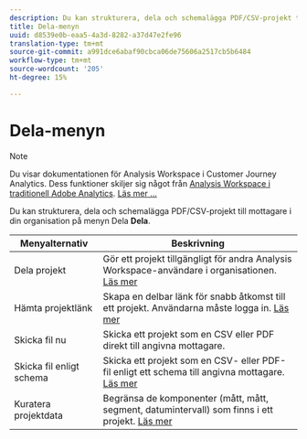```yaml
---
description: Du kan strukturera, dela och schemalägga PDF/CSV-projekt till mottagare i organisationen.
title: Dela-menyn
uuid: d8539e0b-eaa5-4a3d-8282-a37d47e2fe96
translation-type: tm+mt
source-git-commit: a991dce6abaf90cbca06de75606a2517cb5b6484
workflow-type: tm+mt
source-wordcount: '205'
ht-degree: 15%

---
```



# Dela-menyn

>[!NOTE]
>
>Du visar dokumentationen för Analysis Workspace i Customer Journey Analytics. Dess funktioner skiljer sig något från [Analysis Workspace i traditionell Adobe Analytics](https://docs.adobe.com/content/help/en/analytics/analyze/analysis-workspace/home.html). [Läs mer …](/help/getting-started/cja-aa.md)

Du kan strukturera, dela och schemalägga PDF/CSV-projekt till mottagare i din organisation på menyn Dela **Dela**.

| Menyalternativ | Beskrivning |
|---|---|
| Dela projekt | Gör ett projekt tillgängligt för andra Analysis Workspace-användare i organisationen. [Läs mer](https://docs.adobe.com/content/help/en/analytics/analyze/analysis-workspace/curate-share/share-projects.html) |
| Hämta projektlänk | Skapa en delbar länk för snabb åtkomst till ett projekt. Användarna måste logga in. [Läs mer](https://docs.adobe.com/content/help/en/analytics/analyze/analysis-workspace/curate-share/shareable-links.html) |
| Skicka fil nu | Skicka ett projekt som en CSV eller PDF direkt till angivna mottagare. |
| Skicka fil enligt schema | Skicka ett projekt som en CSV- eller PDF-fil enligt ett schema till angivna mottagare. [Läs mer](https://docs.adobe.com/content/help/en/analytics/analyze/analysis-workspace/curate-share/t-schedule-report.html) |
| Kuratera projektdata | Begränsa de komponenter (mått, mått, segment, datumintervall) som finns i ett projekt. [Läs mer](https://docs.adobe.com/content/help/en/analytics/analyze/analysis-workspace/curate-share/curate.html) |
